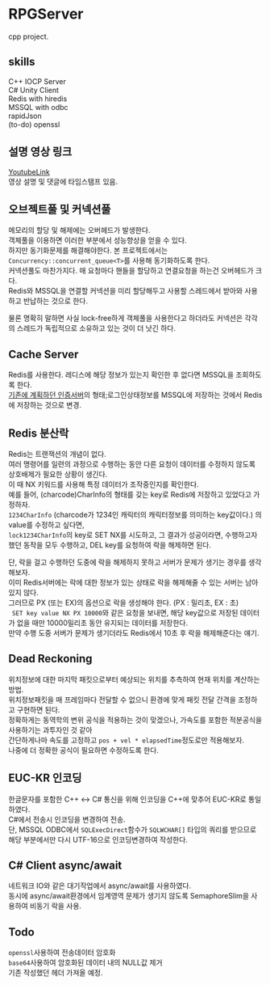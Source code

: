 # RPGServer
cpp project.

## skills
C++ IOCP Server <br/>
C# Unity Client <br/>
Redis with hiredis <br/>
MSSQL with odbc <br/>
rapidJson <br/>
(to-do) openssl <br/>

## 설명 영상 링크
[YoutubeLink](https://youtu.be/9p8_nc-A0UU) <br/>
영상 설명 및 댓글에 타임스탬프 있음.

## 오브젝트풀 및 커넥션풀
메모리의 할당 및 해제에는 오버헤드가 발생한다. <br/>
객체풀을 이용하면 이러한 부분에서 성능향상을 얻을 수 있다. <br/>
하지만 동기화문제를 해결해야한다. 본 프로젝트에서는 ```Concurrency::concurrent_queue<T>```를 사용해 동기화하도록 한다.<br/>
커넥션풀도 마찬가지다. 매 요청마다 핸들을 할당하고 연결요청을 하는건 오버헤드가 크다. <br/>
Redis와 MSSQL을 연결할 커넥션을 미리 할당해두고 사용할 스레드에서 받아와 사용하고 반납하는 것으로 한다. <br/>

물론 명확히 말하면 사실 lock-free하게 객체풀을 사용한다고 하더라도 커넥션은 각각의 스레드가 독립적으로 소유하고 있는 것이 더 낫긴 하다.

## Cache Server
Redis를 사용한다. 레디스에 해당 정보가 있는지 확인한 후 없다면 MSSQL을 조회하도록 한다. <br/>
[기존에 계획하던 인증서버](https://github.com/SuhYC/Authentication_Server)의 형태;로그인상태정보를 MSSQL에 저장하는 것에서 Redis에 저장하는 것으로 변경.<br/>

## Redis 분산락
Redis는 트랜잭션의 개념이 없다. <br/>
여러 명령어를 일련의 과정으로 수행하는 동안 다른 요청이 데이터를 수정하지 않도록 상호배제가 필요한 상황이 생긴다. <br/>
이 때 NX 키워드를 사용해 특정 데이터가 조작중인지를 확인한다. <br/>
예를 들어, (charcode)CharInfo의 형태를 갖는 key로 Redis에 저장하고 있었다고 가정하자. <br/>
```1234CharInfo``` (charcode가 1234인 캐릭터의 캐릭터정보를 의미하는 key값이다.) 의 value를 수정하고 싶다면, <br/>
```lock1234CharInfo```의 key로 SET NX를 시도하고, 그 결과가 성공이라면, 수행하고자 했던 동작을 모두 수행하고, DEL key를 요청하여 락을 해제하면 된다. <br/>

단, 락을 걸고 수행하던 도중에 락을 해제하지 못하고 서버가 문제가 생기는 경우를 생각해보자. <br/>
이미 Redis서버에는 락에 대한 정보가 있는 상태로 락을 해제해줄 수 있는 서버는 남아있지 않다. <br/>
그러므로 PX (또는 EX)의 옵션으로 락을 생성해야 한다. (PX : 밀리초, EX : 초) <br/>
``` SET key value NX PX 10000```와 같은 요청을 보내면, 해당 key값으로 저장된 데이터가 없을 때만 10000밀리초 동안 유지되는 데이터를 저장한다. <br/>
만약 수행 도중 서버가 문제가 생기더라도 Redis에서 10초 후 락을 해제해준다는 얘기.

## Dead Reckoning
위치정보에 대한 마지막 패킷으로부터 예상되는 위치를 추측하여 현재 위치를 계산하는 방법. <br/>
위치정보패킷을 매 프레임마다 전달할 수 없으니 환경에 맞게 패킷 전달 간격을 조정하고 구현하면 된다. <br/>
정확하게는 동역학의 변위 공식을 적용하는 것이 맞겠으나, 가속도를 포함한 적분공식을 사용하기는 과투자인 것 같아 <br/>
간단하게나마 속도를 고정하고 ```pos + vel * elapsedTime```정도로만 적용해보자.<br/>
나중에 더 정확한 공식이 필요하면 수정하도록 한다.

## EUC-KR 인코딩
한글문자를 포함한 C++ <-> C# 통신을 위해 인코딩을 C++에 맞추어 EUC-KR로 통일하였다. <br/>
C#에서 전송시 인코딩을 변경하여 전송. <br/>
단, MSSQL ODBC에서 ```SQLExecDirect```함수가 ```SQLWCHAR[]``` 타입의 쿼리를 받으므로 해당 부분에서만 다시 UTF-16으로 인코딩변경하여 작성한다.

## C# Client async/await
네트워크 IO와 같은 대기작업에서 async/await를 사용하였다. <br/>
동시에 async/await환경에서 임계영역 문제가 생기지 않도록 SemaphoreSlim을 사용하여 비동기 락을 사용.

## Todo
```openssl```사용하여 전송데이터 암호화 <br/>
```base64```사용하여 암호화된 데이터 내의 NULL값 제거 <br/>
기존 작성했던 헤더 가져올 예정.

